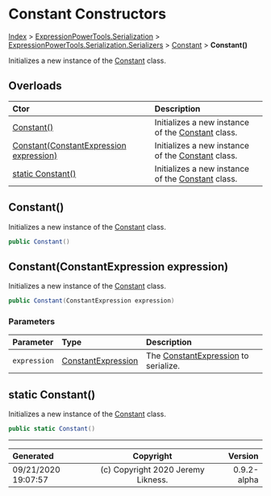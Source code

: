 ﻿# Constant Constructors

[Index](../index.md) > [ExpressionPowerTools.Serialization](ExpressionPowerTools.Serialization.a.md) > [ExpressionPowerTools.Serialization.Serializers](ExpressionPowerTools.Serialization.Serializers.n.md) > [Constant](ExpressionPowerTools.Serialization.Serializers.Constant.cs.md) > **Constant()**

Initializes a new instance of the [Constant](ExpressionPowerTools.Serialization.Serializers.Constant.cs.md) class.

## Overloads

| Ctor | Description |
| :-- | :-- |
| [Constant()](#constant) | Initializes a new instance of the [Constant](ExpressionPowerTools.Serialization.Serializers.Constant.cs.md) class. |
| [Constant(ConstantExpression expression)](#constantconstantexpression-expression) | Initializes a new instance of the [Constant](ExpressionPowerTools.Serialization.Serializers.Constant.cs.md) class. |
| [static Constant()](#static-constant) | Initializes a new instance of the [Constant](ExpressionPowerTools.Serialization.Serializers.Constant.cs.md) class. |

## Constant()

Initializes a new instance of the [Constant](ExpressionPowerTools.Serialization.Serializers.Constant.cs.md) class.

```csharp
public Constant()
```



## Constant(ConstantExpression expression)

Initializes a new instance of the [Constant](ExpressionPowerTools.Serialization.Serializers.Constant.cs.md) class.

```csharp
public Constant(ConstantExpression expression)
```

### Parameters

| Parameter | Type | Description |
| :-- | :-- | :-- |
| `expression` | [ConstantExpression](https://docs.microsoft.com/dotnet/api/system.linq.expressions.constantexpression) | The [ConstantExpression](https://docs.microsoft.com/dotnet/api/system.linq.expressions.constantexpression) to serialize. |



## static Constant()

Initializes a new instance of the [Constant](ExpressionPowerTools.Serialization.Serializers.Constant.cs.md) class.

```csharp
public static Constant()
```



---

| Generated | Copyright | Version |
| :-- | :-: | --: |
| 09/21/2020 19:07:57 | (c) Copyright 2020 Jeremy Likness. | 0.9.2-alpha |

